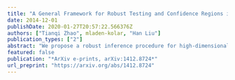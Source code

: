 ```yaml
---
title: "A General Framework for Robust Testing and Confidence Regions in High-Dimensional Quantile Regression"
date: 2014-12-01
publishDate: 2020-01-27T20:57:22.566376Z
authors: ["Tianqi Zhao", mladen-kolar, "Han Liu"]
publication_types: ["2"]
abstract: "We propose a robust inference procedure for high-dimensional linear models, where the dimension $p$ could grow exponentially fast with the sample size $n$. Our method applies the de-biasing technique together with the composite quantile loss function to construct an estimator that weakly converges to a Normal distribution. This estimator can be used to construct uniformly valid confidence intervals and conduct hypothesis tests. Our estimator is robust and does not require the existence of first or second moment of the noise distribution. It also preserves efficiency when the second moment does exist, in the sense that the maximum loss in efficiency is less than 30% compared to the square-loss-based de-biased Lasso estimator. In many cases our estimator is close to or better than the de-biased Lasso estimator, especially when the noise distribution is heavy-tailed. Although the result is a high-dimensional counterpart of the composite quantile regression (CQR) introduced in Zou and Yuan (2008), our procedure does not require solving the $L_1$-penalized CQR in high dimensions. Instead, we allow any first-stage estimator that has a desired convergence rate and empirical sparsity. Furthermore, we consider a high-dimensional simultaneous test for the regression parameter by applying Gaussian approximation and multiplier bootstrap theories. Lastly we study distributed learning and exploit the divide-and-conquer estimator to reduce computation complexity when the sample size is massive. Our de-biasing method does not require the precision matrix corresponding to the design to be sparse, which is commonly required for constructing confidence intervals in high-dimensional linear models. Finally, our theories are empirically tested on synthetic data."
featured: false
publication: "*ArXiv e-prints, arXiv:1412.8724*"
url_preprint: "https://arxiv.org/abs/1412.8724"
---
```

